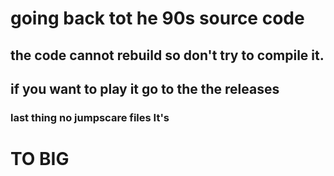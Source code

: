 # going back tot he 90s source code
## the code cannot rebuild so don't try to compile it.
## if you want to play it go to the the releases
### last thing no jumpscare files It's
# TO BIG
